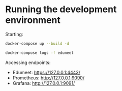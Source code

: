 # Running the development environment

Starting:

```sh
docker-compose up --build -d

docker-compose logs -f edumeet
```

Accessing endpoints:

- Edumeet: https://127.0.0.1:4443/
- Prometheus: http://127.0.0.1:9090/
- Grafana: http://127.0.0.1:9091/
